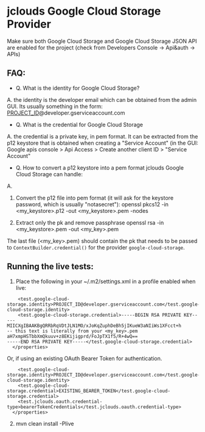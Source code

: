 jclouds Google Cloud Storage Provider
======
Make sure both Google Cloud Storage and Google Cloud Storage JSON API are enabled for the project
(check from Developers Console -> Api&auth -> APIs)

FAQ:
--------

* Q. What is the identity for Google Cloud Storage?

A. the identity is the developer email which can be obtained from the admin GUI. Its usually something in the form: [PROJECT_ID](https://cloud.google.com/compute/docs/overview#projectids)@developer.gserviceaccount.com

* Q. What is the credential for Google Cloud Storage

A. the credential is a private key, in pem format. It can be extracted from the p12 keystore that is obtained when creating a "Service Account" (in the GUI: Google apis console > Api Access > Create another client ID > "Service Account"

* Q. How to convert a p12 keystore into a pem format jclouds Google Cloud Storage can handle:

A.

1. Convert the p12 file into pem format (it will ask for the keystore password, which is usually "notasecret"):
 openssl pkcs12 -in <my_keystore>.p12 -out <my_keystore>.pem -nodes

2. Extract only the pk and remove passphrase
 openssl rsa -in <my_keystore>.pem -out <my_key>.pem

The last file (<my_key>.pem) should contain the pk that needs to be passed to `ContextBuilder.credential()` for the provider `google-cloud-storage`.


Running the live tests:
--------

1. Place the following in your ~/.m2/settings.xml in a profile enabled when live:
```
    <test.google-cloud-storage.identity>PROJECT_ID@developer.gserviceaccount.com</test.google-cloud-storage.identity>
    <test.google-cloud-storage.credential>-----BEGIN RSA PRIVATE KEY-----
MIICXgIBAAKBgQRRbRqVDtJLN1MO/xJoKqZuphDeBh5jIKueW3aNIiWs1XFcct+h
-- this text is literally from your <my_key>.pem
aH7xmpHSTbbXmQkuuv+z8EKijigprd/FoJpTX1f5/R+4wQ==
-----END RSA PRIVATE KEY-----</test.google-cloud-storage.credential>
  </properties>
```
Or, if using an existing OAuth Bearer Token for authentication.
```
    <test.google-cloud-storage.identity>PROJECT_ID@developer.gserviceaccount.com</test.google-cloud-storage.identity>
    <test.google-cloud-storage.credential>EXISTING_BEARER_TOKEN</test.google-cloud-storage.credential>
    <test.jclouds.oauth.credential-type>bearerTokenCredentials</test.jclouds.oauth.credential-type>
  </properties>
```

2. mvn clean install -Plive 
